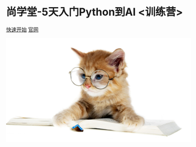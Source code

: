 # 尚学堂-5天入门Python到AI <训练营>

[快速开始](md/01_环境的搭建.md)
[官网](http://www.itbaizhan.cn)


![](img/backgroud1.jpg)